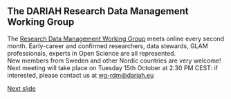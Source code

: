 ## The DARIAH Research Data Management Working Group

The [Research Data Management Working Group](https://www.dariah.eu/activities/working-groups/research-data-management/) meets online every second month.
Early-career and confirmed researchers, data stewards, GLAM professionals, experts in Open Science are all represented.  
New members from Sweden and other Nordic countries are very welcome!  
Next meeting will take place on Tuesday 15th October at 2:30 PM CEST: if interested, please contact us at wg-rdm@dariah.eu

[Next slide](11.md)
